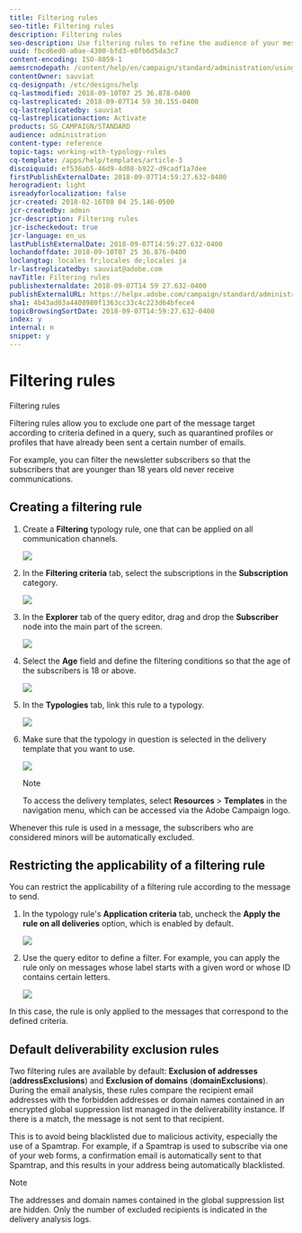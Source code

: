 ```yaml
---
title: Filtering rules
seo-title: Filtering rules
description: Filtering rules
seo-description: Use filtering rules to refine the audience of your messages.
uuid: fbcd6ed0-a0ae-4300-bfd3-e0fb6d5da3c7
content-encoding: ISO-8859-1
aemsrcnodepath: /content/help/en/campaign/standard/administration/using/filtering-rules
contentOwner: sauviat
cq-designpath: /etc/designs/help
cq-lastmodified: 2018-09-10T07 25 36.878-0400
cq-lastreplicated: 2018-09-07T14 59 30.155-0400
cq-lastreplicatedby: sauviat
cq-lastreplicationaction: Activate
products: SG_CAMPAIGN/STANDARD
audience: administration
content-type: reference
topic-tags: working-with-typology-rules
cq-template: /apps/help/templates/article-3
discoiquuid: ef536ab5-46d9-4d08-b922-d9cadf1a7dee
firstPublishExternalDate: 2018-09-07T14:59:27.632-0400
herogradient: light
isreadyforlocalization: false
jcr-created: 2018-02-16T08 04 25.146-0500
jcr-createdby: admin
jcr-description: Filtering rules
jcr-ischeckedout: true
jcr-language: en_us
lastPublishExternalDate: 2018-09-07T14:59:27.632-0400
lochandoffdate: 2018-09-10T07 25 36.876-0400
loclangtag: locales fr;locales de;locales ja
lr-lastreplicatedby: sauviat@adobe.com
navTitle: Filtering rules
publishexternaldate: 2018-09-07T14 59 27.632-0400
publishExternalURL: https://helpx.adobe.com/campaign/standard/administration/using/filtering-rules.html
sha1: 4b43ad03a4408980f1363cc33c4c223d64bfece4
topicBrowsingSortDate: 2018-09-07T14:59:27.632-0400
index: y
internal: n
snippet: y
---
```


# Filtering rules

Filtering rules

Filtering rules allow you to exclude one part of the message target according to criteria defined in a query, such as quarantined profiles or profiles that have already been sent a certain number of emails.

For example, you can filter the newsletter subscribers so that the subscribers that are younger than 18 years old never receive communications.

## Creating a filtering rule

1. Create a **Filtering** typology rule, one that can be applied on all communication channels.

   ![](assets/typology_create-rule.png)

1. In the **Filtering criteria** tab, select the subscriptions in the **Subscription** category.

   ![](assets/typology_create-rule-subscription.png)

1. In the **Explorer** tab of the query editor, drag and drop the **Subscriber** node into the main part of the screen.

   ![](assets/typology_create-rule-subscriber.png)

1. Select the **Age** field and define the filtering conditions so that the age of the subscribers is 18 or above.

   ![](assets/typology_create-rule-age.png)

1. In the **Typologies** tab, link this rule to a typology.

   ![](assets/typology_create-rule-typology.png)

1. Make sure that the typology in question is selected in the delivery template that you want to use.

   ![](assets/typology_template.png)

   >[!NOTE]
   >
   >To access the delivery templates, select **Resources** > **Templates** in the navigation menu, which can be accessed via the Adobe Campaign logo.

Whenever this rule is used in a message, the subscribers who are considered minors will be automatically excluded.

## Restricting the applicability of a filtering rule

You can restrict the applicability of a filtering rule according to the message to send.

1. In the typology rule's **Application criteria** tab, uncheck the **Apply the rule on all deliveries** option, which is enabled by default.

   ![](assets/typology_limit.png)

1. Use the query editor to define a filter. For example, you can apply the rule only on messages whose label starts with a given word or whose ID contains certain letters.

   ![](assets/typology_limit-rule.png)

In this case, the rule is only applied to the messages that correspond to the defined criteria.

## Default deliverability exclusion rules

Two filtering rules are available by default: **Exclusion of addresses** (**addressExclusions**) and **Exclusion of domains** (**domainExclusions**). During the email analysis, these rules compare the recipient email addresses with the forbidden addresses or domain names contained in an encrypted global suppression list managed in the deliverability instance. If there is a match, the message is not sent to that recipient.

This is to avoid being blacklisted due to malicious activity, especially the use of a Spamtrap. For example, if a Spamtrap is used to subscribe via one of your web forms, a confirmation email is automatically sent to that Spamtrap, and this results in your address being automatically blacklisted.

>[!NOTE]
>
>The addresses and domain names contained in the global suppression list are hidden. Only the number of excluded recipients is indicated in the delivery analysis logs.

